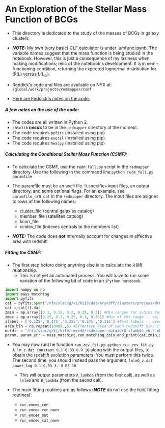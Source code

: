 # An Exploration of the Stellar Mass Function of BCGs

* This directory is dedicated to the study of the masses of BCGs in galaxy 
clusters. 

* ***NOTE:*** My own (very basic) CLF calculator is under lumfunc.ipynb. The variable names suggest that the mass function is being studied in the notebook. However, this is just a consequence of my laziness when making modifications; relic of the notebook's development. It is in semi-functioning condition, returning the expected lognormal distribution for $\Phi (L)$ versus $L (L_{\odot})$. 

* Reddick's code and files are available on NYX at: `/global/work/projects/redmapper/csmf`

* <a href="https://www.evernote.com/shard/s730/sh/982bd8b9-3c15-4fe1-be5c-5068f7995aa3/936bc9c36eb37628" target="_blank">Here are Reddick's notes on the code.</a>


##### A few notes on the use of the code:

* The codes are all written in Python 2. 
* `chtolib` ***needs*** to be in the `redmapper` directory at the moment.
* The code requires `pyfits` (installed using pip)
* The code requires `esutil` (installed using pip)
* The code requires `healpy` (installed using pip)


##### Calculating the Conditional Stellar Mass Function (CSMF):

* To calculate the CSMF, use the `redm_full.py` script in the `redmapper` directory. Use the following in the command line:`python redm_full.py paramfile`

* The paramfile must be an ascii file. It specifies input files, an output directory, and some optional flags. For an example, see `paramfile_dr8.dat` in the `redmapper` directory. The input files are asignes to rows of the following names:
  * cluster_file (central galaxies catalog)
  * member_file (satellites catalog)
  * kcorr_file
  * cindex_file (indexes centrals to the members list)

* ***NOTE:*** The code does **not** internally account for changes in effective area with redshift


##### Fitting the CSMF:

* The first step before doing anything else is to calculate the $\lambda (M)$ relationship.
  * This is not yet an automated process. You will have to run some variation of the following bit of code in an `iPython notebook`.
```python
import numpy as np
import mass_matching
import pyfits
cat = pyfits.open("/nfs/slac/g/ki/ki19/des/erykoff/clusters/process/dr8_redmapper_v6.2/run_ubermem/dr8_run_redmapper_v6.2_ubermem_lgt5_catalog.fit") #This reads in the clusters catalog -- note members are not needed
cat = cat[1].dat
zmin = np.array([0.1, 0.15, 0.2, 0.25, 0.3]) #Min ranges for z-bins for matching
zmax = np.array([0.15, 0.2, 0.25, 0.3, 0.33]) #Max of the range -- so, the first bin is z=[0.1,0.15]
zlabel = ['0.125','0.175','0.225','0.275','0.315'] #Text labels -- used to get midpoint mass functions
area_bin = np.repeat(10405.,5) #Effective area of each redshift bin; is the same for most, but included for, e.g., sva, where area is not constant
outdir = "/nfs/slac/g/ki/ki10/rmredd/redmapper_data/dr8_zlambda_v6.2_ubermem/" #Output directory for the lambda(mass) results
param, param_err = mass_matching.run_matching_zbin_and_print(cat,zmin,zmax,zlabel,area_bin,outdir)
```

* You may now runt he function `run_zev_fit.py`: `python run_zev_fit.py A_lm_z.dat constant 0.1 0.33 0.9 10` along with the output files, to obtain the redshift evolution parameters. You must perform this twice. The second time, you should instead pass the argument, `lnlm0_z.dat power_log 0.1 0.33 3. 0.85 10`.
  * This will output parameters `A_lambda` (from the first call), as well as `lnlm0` and `B_lambda` (from the seond call).

* The main fitting routines are as follows (***NOTE*** do not use the `MCMC` fitting routines):
  * `run_emcee_cen`
  * `run_emcee_cen_noev`
  * `run_emcee_sat`
  * `run_emcee_sat_noev`
